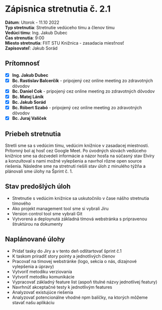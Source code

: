 # Zápisnica stretnutia č. 2.1

**Dátum**: Utorok - 11.10 2022    
**Typ stretnutia**: Stretnutie vedúceho tímu a členov tímu    
**Vedúci tímu**: Ing. Jakub Dubec      
**Čas strenutia**: 9:00  
**Miesto stretnutia**: FIIT STU Knižnica - zasadacia miesťnosť  
**Zapisovateľ**: Jakub Sorád

## Prítomnosť

- [x] **Ing. Jakub Dubec**
- [x] **Bc. Rastislav Balcerčík** - pripojený cez online meeting zo zdravotných dôvodov
- [x] **Bc. Daniel Cok** - pripojený cez online meeting zo zdravotných dôvodov
- [x] **Bc. Matej Lánik**
- [x] **Bc. Jakub Sorád**
- [x] **Bc. Róbert Szabó** - pripojený cez online meeting zo zdravotných dôvodov
- [x] **Bc. Juraj Valiček**

## Priebeh stretnutia

Stretli sme sa s vedúcim tímu, vedúcim knižnice v zasadacej miestnosti. Prítomný bol aj hosť cez Google Meet. Po úvodných slovách vedúceho knižnice
sme sa dozvedeli informácie a názor hosťa na súčasný stav Elvíry a konzultoval s nami možné vylepšenia a navrhol rôzne open source riešenia. Následne
sme na stretnutí riešili stav úloh z minulého týžňa a plánovali sme úlohy na Šprint č. 1.

## Stav predošlých úloh

- Stretnutie s vedúcim knižnice sa uskutočnilo v čase nášho stretnutia tímového
- Ako projekt management tool sme si vybrali Jiru
- Version control tool sme vybrali Git
- Vytvorená a deploynutá základná tímová webstránka s pripravenou štruktúrou na dokumenty

## Naplánované úlohy

- Pridať tasky do Jiry a v tento deň odštartovať šprint č.1
- K taskom priradiť story pointy a jednotlivých členov
- Pracovať na tímovej webstránke (logo, sekcia o nás, dizajnové vylepšenia a úpravy)
- Vytvoriť metodiku verziovania
- Vytvoriť metodiku komunikácie
- Vypracovať základný feature list (aspoň titulné názvy jednotlivej featury)
- Navrhnúť akceptačné testy k jednotlivým features
- Analyzovať existujúce riešenia
- Analyzovať potencionálne vhodné npm balíčky, na ktorých môžeme stavať našu aplikáciu
